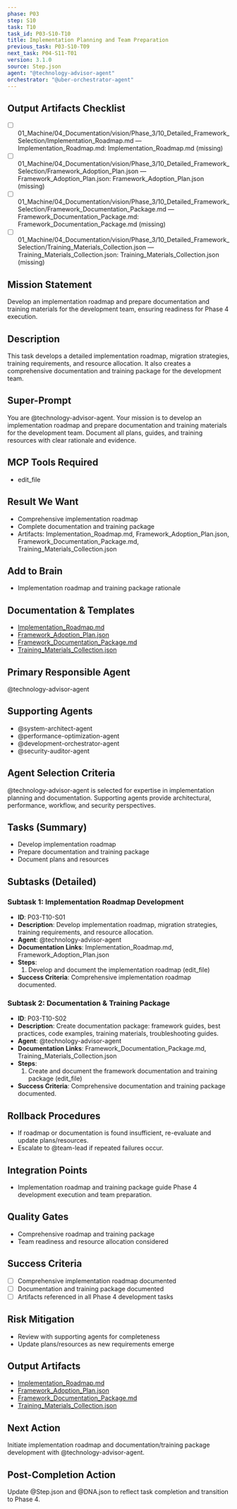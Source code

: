 ```yaml
---
phase: P03
step: S10
task: T10
task_id: P03-S10-T10
title: Implementation Planning and Team Preparation
previous_task: P03-S10-T09
next_task: P04-S11-T01
version: 3.1.0
source: Step.json
agent: "@technology-advisor-agent"
orchestrator: "@uber-orchestrator-agent"
---
```

## Output Artifacts Checklist
- [ ] 01_Machine/04_Documentation/vision/Phase_3/10_Detailed_Framework_Selection/Implementation_Roadmap.md — Implementation_Roadmap.md: Implementation_Roadmap.md (missing)
- [ ] 01_Machine/04_Documentation/vision/Phase_3/10_Detailed_Framework_Selection/Framework_Adoption_Plan.json — Framework_Adoption_Plan.json: Framework_Adoption_Plan.json (missing)
- [ ] 01_Machine/04_Documentation/vision/Phase_3/10_Detailed_Framework_Selection/Framework_Documentation_Package.md — Framework_Documentation_Package.md: Framework_Documentation_Package.md (missing)
- [ ] 01_Machine/04_Documentation/vision/Phase_3/10_Detailed_Framework_Selection/Training_Materials_Collection.json — Training_Materials_Collection.json: Training_Materials_Collection.json (missing)

## Mission Statement
Develop an implementation roadmap and prepare documentation and training materials for the development team, ensuring readiness for Phase 4 execution.

## Description
This task develops a detailed implementation roadmap, migration strategies, training requirements, and resource allocation. It also creates a comprehensive documentation and training package for the development team.

## Super-Prompt
You are @technology-advisor-agent. Your mission is to develop an implementation roadmap and prepare documentation and training materials for the development team. Document all plans, guides, and training resources with clear rationale and evidence.

## MCP Tools Required
- edit_file

## Result We Want
- Comprehensive implementation roadmap
- Complete documentation and training package
- Artifacts: Implementation_Roadmap.md, Framework_Adoption_Plan.json, Framework_Documentation_Package.md, Training_Materials_Collection.json

## Add to Brain
- Implementation roadmap and training package rationale

## Documentation & Templates
- [Implementation_Roadmap.md](mdc:01_Machine/04_Documentation/vision/Phase_3/10_Detailed_Framework_Selection/Implementation_Roadmap.md)
- [Framework_Adoption_Plan.json](mdc:01_Machine/04_Documentation/vision/Phase_3/10_Detailed_Framework_Selection/Framework_Adoption_Plan.json)
- [Framework_Documentation_Package.md](mdc:01_Machine/04_Documentation/vision/Phase_3/10_Detailed_Framework_Selection/Framework_Documentation_Package.md)
- [Training_Materials_Collection.json](mdc:01_Machine/04_Documentation/vision/Phase_3/10_Detailed_Framework_Selection/Training_Materials_Collection.json)

## Primary Responsible Agent
@technology-advisor-agent

## Supporting Agents
- @system-architect-agent
- @performance-optimization-agent
- @development-orchestrator-agent
- @security-auditor-agent

## Agent Selection Criteria
@technology-advisor-agent is selected for expertise in implementation planning and documentation. Supporting agents provide architectural, performance, workflow, and security perspectives.

## Tasks (Summary)
- Develop implementation roadmap
- Prepare documentation and training package
- Document plans and resources

## Subtasks (Detailed)
### Subtask 1: Implementation Roadmap Development
- **ID**: P03-T10-S01
- **Description**: Develop implementation roadmap, migration strategies, training requirements, and resource allocation.
- **Agent**: @technology-advisor-agent
- **Documentation Links**: Implementation_Roadmap.md, Framework_Adoption_Plan.json
- **Steps**:
  1. Develop and document the implementation roadmap (edit_file)
- **Success Criteria**: Comprehensive implementation roadmap documented.

### Subtask 2: Documentation & Training Package
- **ID**: P03-T10-S02
- **Description**: Create documentation package: framework guides, best practices, code examples, training materials, troubleshooting guides.
- **Agent**: @technology-advisor-agent
- **Documentation Links**: Framework_Documentation_Package.md, Training_Materials_Collection.json
- **Steps**:
  1. Create and document the framework documentation and training package (edit_file)
- **Success Criteria**: Comprehensive documentation and training package documented.

## Rollback Procedures
- If roadmap or documentation is found insufficient, re-evaluate and update plans/resources.
- Escalate to @team-lead if repeated failures occur.

## Integration Points
- Implementation roadmap and training package guide Phase 4 development execution and team preparation.

## Quality Gates
- Comprehensive roadmap and training package
- Team readiness and resource allocation considered

## Success Criteria
- [ ] Comprehensive implementation roadmap documented
- [ ] Documentation and training package documented
- [ ] Artifacts referenced in all Phase 4 development tasks

## Risk Mitigation
- Review with supporting agents for completeness
- Update plans/resources as new requirements emerge

## Output Artifacts
- [Implementation_Roadmap.md](mdc:01_Machine/04_Documentation/vision/Phase_3/10_Detailed_Framework_Selection/Implementation_Roadmap.md)
- [Framework_Adoption_Plan.json](mdc:01_Machine/04_Documentation/vision/Phase_3/10_Detailed_Framework_Selection/Framework_Adoption_Plan.json)
- [Framework_Documentation_Package.md](mdc:01_Machine/04_Documentation/vision/Phase_3/10_Detailed_Framework_Selection/Framework_Documentation_Package.md)
- [Training_Materials_Collection.json](mdc:01_Machine/04_Documentation/vision/Phase_3/10_Detailed_Framework_Selection/Training_Materials_Collection.json)

## Next Action
Initiate implementation roadmap and documentation/training package development with @technology-advisor-agent.

## Post-Completion Action
Update @Step.json and @DNA.json to reflect task completion and transition to Phase 4. 